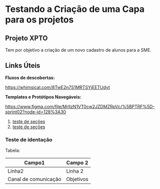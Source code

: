 # Testando a Criação de uma Capa para os projetos

## Projeto XPTO

Tem por objetivo a criação de um novo cadastro de alunos para a SME.

## Links Úteis

**Fluxos de descobertas:**

https://whimsical.com/8TwE2n7S1MRTSYjEETUdyt

**Templates e Protótipos Navegáveis:**

https://www.figma.com/file/MrlIzN1VT0cw2JZDMZRpVc/%5BPTRF%5D-sprint02?node-id=128%3A30

1. [teste de seções](#teste-de-identação) 
2. [teste de seções](#teste2) 


### Teste de identação

Tabela:

| Campo1               | Campo 2   |
|----------------------|-----------|
| Linha2               | Linha 2   |
| Canal de comunicação | Objetivos |
